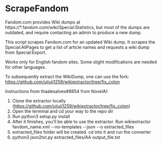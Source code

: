 # ScrapeFandom
Fandom.com provides Wiki dumps at https://*.fandom.com/wiki/Special:Statistics, but most of the dumps are outdated, and require contacting an admin to produce a new dump.

This script scrapes Fandom.com for an updated Wiki dump. It scrapes the Special:AllPages to get a list of article names and requests a wiki dump from Special:Export.

Works only for English fandom sites. Some slight modifications are needed for other languages.

To subsequently extract the WikiDump, one can use the fork: https://github.com/ujiuji1259/wikiextractor/tree/fix_colon

Instructions from thaalesalves#8854 from NovelAI:
1. Clone the extractor locally (https://github.com/ujiuji1259/wikiextractor/tree/fix_colon)
2. Open the terminal and cd  your way to the repo dir
3. Run python3 setup.py install
4. After it finishes, you'll be able to use the extractor. Run wikiextractor fandom_name.xml --no-templates --json --o extracted_files
5. extracted_files folder will be created. cd into it and run the converter
6. python3 json2txt.py extracted_files/AA output_file.txt 
